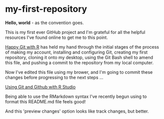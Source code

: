 # my-first-repository

**Hello, world** - as the convention goes.

This is my first ever GitHub project and I'm grateful for all the helpful resources I've found online to get me to this point.

[Happy Git with R](https://happygitwithr.com/) has held my hand through the initial stages of the process of making my account, installing and configuring Git, creating my first repository, cloning it onto my desktop, using the Git Bash shell to amend this file, and pushing a commit to the repository from my local computer.

Now I've edited this file using my brower, and I'm going to commit these changes before progressing to the next steps ... 

[Using Git and Github with R Studio](https://happygitwithr.com/rstudio-git-github.html)

Being able to use the RMarkdown syntax I've recently begun using to format this README.md file feels good!  

And this 'preview changes' option looks like track changes, but better.
